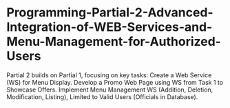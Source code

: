 # Programming-Partial-2-Advanced-Integration-of-WEB-Services-and-Menu-Management-for-Authorized-Users
Partial 2 builds on Partial 1, focusing on key tasks:  Create a Web Service (WS) for Menu Display.  Develop a Promo Web Page using WS from Task 1 to Showcase Offers.  Implement Menu Management WS (Addition, Deletion, Modification, Listing), Limited to Valid Users (Officials in Database).

